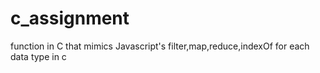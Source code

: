 # c_assignment
function in C that mimics Javascript's filter,map,reduce,indexOf for each data type in c 
